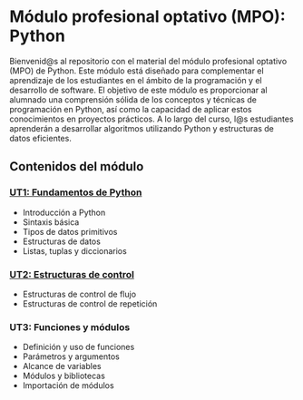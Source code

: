 # Módulo profesional optativo (MPO): Python

Bienvenid@s al repositorio con el material del módulo profesional optativo (MPO) de Python. Este módulo está diseñado para complementar el aprendizaje de los estudiantes en el ámbito de la programación y el desarrollo de software.
El objetivo de este módulo es proporcionar al alumnado una comprensión sólida de los conceptos y técnicas de programación en Python, así como la capacidad de aplicar estos conocimientos en proyectos prácticos. A lo largo del curso, l@s estudiantes aprenderán a desarrollar algoritmos utilizando Python y estructuras de datos eficientes.

## Contenidos del módulo

### [UT1: Fundamentos de Python](UT1)

- Introducción a Python
- Sintaxis básica
- Tipos de datos primitivos
- Estructuras de datos
- Listas, tuplas y diccionarios
  
### [UT2: Estructuras de control](UT2)

- Estructuras de control de flujo
- Estructuras de control de repetición
  
### UT3: Funciones y módulos

- Definición y uso de funciones
- Parámetros y argumentos
- Alcance de variables
- Módulos y bibliotecas
- Importación de módulos
